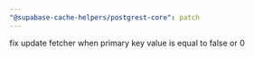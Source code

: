 ```yaml
---
"@supabase-cache-helpers/postgrest-core": patch
---
```


fix update fetcher when primary key value is equal to false or 0
